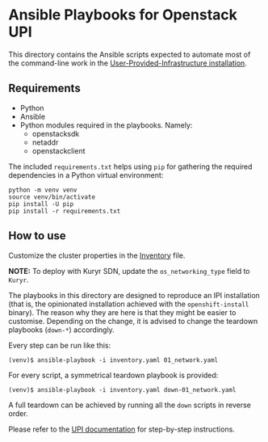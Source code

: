 # Ansible Playbooks for Openstack UPI

This directory contains the Ansible scripts expected to automate most of the command-line work in the [User-Provided-Infrastructure installation](../../docs/user/openstack/install_upi.md).

## Requirements

* Python
* Ansible
* Python modules required in the playbooks. Namely:
  * openstacksdk
  * netaddr
  * openstackclient

The included `requirements.txt` helps using `pip` for gathering the required dependencies in a Python virtual environment:

```shell
python -m venv venv
source venv/bin/activate
pip install -U pip
pip install -r requirements.txt
```

## How to use

Customize the cluster properties in the [Inventory](./inventory.yaml) file.

**NOTE:** To deploy with Kuryr SDN, update the `os_networking_type` field to `Kuryr`.

The playbooks in this directory are designed to reproduce an IPI installation (that is, the opinionated installation achieved with the `openshift-install` binary). The reason why they are here is that they might be easier to customise. Depending on the change, it is advised to change the teardown playbooks (`down-*`) accordingly.

Every step can be run like this:

```shell
(venv)$ ansible-playbook -i inventory.yaml 01_network.yaml
```

For every script, a symmetrical teardown playbook is provided:

```shell
(venv)$ ansible-playbook -i inventory.yaml down-01_network.yaml
```

A full teardown can be achieved by running all the `down` scripts in reverse order.

Please refer to the [UPI documentation](../../docs/user/openstack/install_upi.md) for step-by-step instructions.

